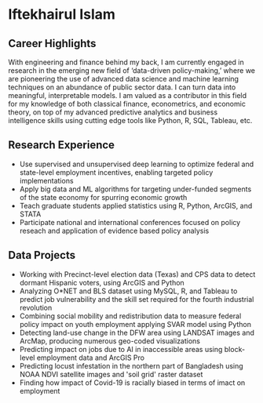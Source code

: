 # Iftekhairul Islam
## Career Highlights
With engineering and finance behind my back, I am currently engaged in research in the emerging new field of ‘data-driven policy-making,’ where we are pioneering the use of advanced data science and machine learning techniques on an abundance of public sector data. I can turn data into meaningful, interpretable models. I am valued as a contributor in this field for my knowledge of both classical finance, econometrics, and economic theory, on top of my advanced predictive analytics and business intelligence skills using cutting edge tools like Python, R, SQL, Tableau, etc.
## Research Experience
-	Use supervised and unsupervised deep learning to optimize federal and state-level employment incentives, enabling targeted policy implementations 
- Apply big data and ML algorithms for targeting under-funded segments of the state economy for spurring economic growth
- Teach graduate students applied statistics using R, Python, ArcGIS, and STATA
- Participate national and international conferences focused on policy reseach and application of evidence based policy analysis
## Data Projects
- Working with Precinct-level election data (Texas) and CPS data to detect dormant Hispanic voters, using ArcGIS and Python
- Analyzing O*NET and BLS dataset using MySQL, R, and Tableau to predict job vulnerability and the skill set required for the fourth industrial revolution
- Combining social mobility and redistribution data to measure federal policy impact on youth employment applying SVAR model using Python
- Detecting land-use change in the DFW area using LANDSAT images and ArcMap, producing numerous geo-coded visualizations
- Predicting impact on jobs due to AI in inaccessible areas using block-level employment data and ArcGIS Pro
- Predicting locust infestation in the northern part of Bangladesh using NOAA NDVI satellite images and 'soil grid' raster dataset
- Finding how impact of Covid-19 is racially biased in terms of imact on employment
